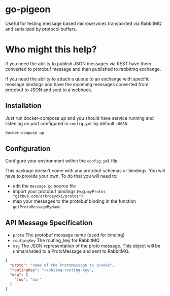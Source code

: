 # go-pigeon

Useful for testing message based microservices transported via RabbitMQ and serialized by protocol buffers.

# Who might this help?
If you need the ability to publish JSON messages via REST have them converted to protobuf message and then published to rabbitmq exchange.

If you need the ability to attach a queue to an exchange with specific message bindings and have the incoming messages converted from protobuf to JSON and sent to a webhook.

## Installation

Just run docker-compose up and you should have service running and listening on port configured in `config.yml` by default `:8080`.

```bash
docker-compose up
```

## Configuration

Configure your environment within the `config.yml` file.

This package doesn't come with any protobuf schemas or bindings. You will have to provide your own. To do that you will need to:

- edit the `message.go` source file
- import your protobuf bindings (e.g. `myProtos "github.com/arkrozycki/protos")`
- map your messages to the protobuf binding in the function `getProtoMessageByName`

## API Message Specification

- `proto` The protobuf message name (used for binding)
- `routingKey` The routing_key for RabbitMQ
- `msg` The JSON representation of the proto message. This object will be unmarshalled to a ProtoMessage and sent to RabbitMQ.

```json
{
  "proto": "name of the ProtoMessage to invoke",
  "routingKey": "rabbitmq-routing-key",
  "msg": {
    "foo": "bar"
  }
}
```